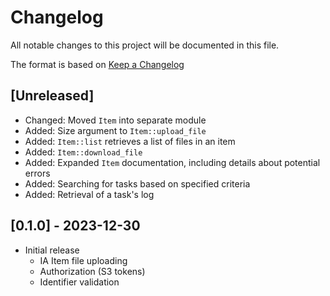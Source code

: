 # Changelog

All notable changes to this project will be documented in this file.

The format is based on [Keep a Changelog](https://keepachangelog.com/en/1.1.0/)

## [Unreleased]
- Changed: Moved `Item` into separate module
- Added: Size argument to `Item::upload_file`
- Added: `Item::list` retrieves a list of files in an item
- Added: `Item::download_file`
- Added: Expanded `Item` documentation, including details about potential errors
- Added: Searching for tasks based on specified criteria
- Added: Retrieval of a task's log

## [0.1.0] - 2023-12-30
- Initial release
  - IA Item file uploading
  - Authorization (S3 tokens)
  - Identifier validation
